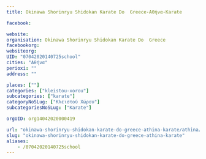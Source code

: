 ```yaml
---
title: Okinawa Shorinryu Shidokan Karate Do  Greece-Αθήνα-Karate

facebook:

website:
organisation: Okinawa Shorinryu Shidokan Karate Do  Greece
facebookorg:
websiteorg:
UID: "07042020140725school"
cities: "Αθήνα"
perioxi: ""
address: ""

places: [""]
categories: ["kleistou-xorou"]
subcategories: ["karate"]
categoryNoSLug: ["Κλειστού Χώρου"]
subcategoriesNoSLug: ["Karate"]

orgUID: org14042020000419

url: "okinawa-shorinryu-shidokan-karate-do-greece-athina-karate/athina//"
slug: "okinawa-shorinryu-shidokan-karate-do-greece-athina-karate"
aliases:
    - /07042020140725school
---
```





